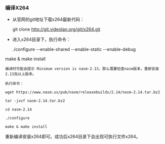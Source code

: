 ### 编译X264

- 从官网的git地址下载x264最新代码：

	git clone http://git.videolan.org/git/x264.git

- 进入x264目录下，执行命令：

	./configure --enable-shared --enable-static --enable-debug

make & make install

	编译时可能会提示 Minimum version is nasm-2.13，那么需要检查nasm版本，重新安装2.13及以上版本。
	
	执行命令：
	
	wget https://www.nasm.us/pub/nasm/releasebuilds/2.14/nasm-2.14.tar.bz2
	
	tar -jxvf nasm-2.14.tar.bz2
	
	cd nasm-2.14
	
	./configure
	
	make & make install

重新编译安装x264即可。成功后x264目录下会出现可执行文件x264。
